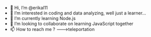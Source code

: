 - 👋 Hi, I’m @erikal11
- 👀 I’m interested in coding and data analyzing, well just a learner...
- 🌱 I’m currently learning Node.js
- 💞️ I’m looking to collaborate on learning JavaScript together
- 📫 How to reach me ? --->teleportation

<!---
erikal11/erikal11 is a ✨ special ✨ repository because its `README.md` (this file) appears on your GitHub profile.
You can click the Preview link to take a look at your changes.
--->
